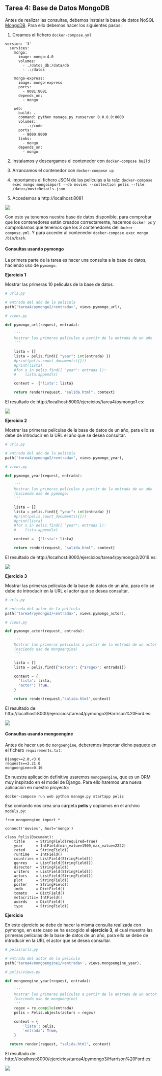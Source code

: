 ## Tarea 4: Base de Datos MongoDB

Antes de realizar las consultas, debemos instalar la base de datos NoSQL [MongoDB](https://docs.mongodb.com/manual/tutorial/getting-started/). Para ello debemos hacer los siguientes pasos:

1. Creamos el fichero `docker-compose.yml`
~~~
version: '3'
  services:
    mongo:
      image: mongo:4.0
      volumes:
        - ./datos_db:/data/db
        - .:/datos

    mongo-express:
      image: mongo-express
      ports:
        - 8081:8081
      depends_on:
        - mongo

    web:
      build: .
      command: python manage.py runserver 0.0.0.0:8000
      volumes:
        - .:/code
      ports:
        - 8000:8000
      links:
        - mongo
      depends_on:
        - mongo
~~~

2. Instalamos y descargamos el contenedor con `docker-compose build`

3. Arrancamos el contenedor con `docker-compose up`

4. Importamos el fichero JSON de las películas a la raíz: `docker-compose exec mongo mongoimport --db movies --collection pelis --file /datos/movieDetails.json`

5. Accedemos a http://localhost:8081

![](imagenes/5.png)

Con esto ya tenemos nuestra base de datos disponible, para comprobar que los contenedores están creados correctamente, hacemos `docker ps` y comprobamos que tenemos que los 3 contenedores del `docker-compose.yml`. Y para acceder al contenedor `docker-compose exec mongo /bin/bash`.


#### Consultas usando pymongo

La primera parte de la tarea es hacer una consulta a la base de datos, haciendo uso de `pymongo`.

**Ejercicio 1**

Mostrar las primeras 10 películas de la base de datos.

~~~python
# urls.py

# entrada del año de la película
path('tarea4/pymongo2/<entrada>', views.pymongo_url),
~~~

~~~python
# views.py

def pymongo_url(request, entrada):

    '''
    Mostrar las primeras películas a partir de la entrada de un año
    '''

    lista = []
    lista = pelis.find({ "year": int(entrada) })
    #print(pelis.count_documents({}))
    #print(lista)
    #for x in pelis.find({ "year": entrada }):
    #    lista.append(x)

    context =  {'lista': lista}

    return render(request, "salida.html", context)
~~~

El resultado de http://localhost:8000/ejercicios/tarea4/pymongo1 es:

![](imagenes/1.png)


**Ejercicio 2**

Mostrar las primeras películas de la base de datos de un año, para ello se debe de introducir en la URL el año que se desea consultar.

~~~python
# urls.py

# entrada del año de la película
path('tarea4/pymongo2/<entrada>', views.pymongo_year),
~~~

~~~python
# views.py

def pymongo_year(request, entrada):

    '''
    Mostrar las primeras películas a partir de la entrada de un año
    (haciendo uso de pymongo)
    '''

    lista = []
    lista = pelis.find({ "year": int(entrada) })
    #print(pelis.count_documents({}))
    #print(lista)
    #for x in pelis.find({ "year": entrada }):
    #    lista.append(x)

    context =  {'lista': lista}

    return render(request, "salida.html", context)
~~~

El resultado de http://localhost:8000/ejercicios/tarea4/pymongo2/2016 es:

![](imagenes/2.png)


**Ejercicio 3**

Mostrar las primeras películas de la base de datos de un año, para ello se debe de introducir en la URL el actor que se desea consultar.

~~~python
# urls.py

# entrada del actor de la película
path('tarea4/pymongo3/<entrada>', views.pymongo_actor),
~~~

~~~python
# views.py

def pymongo_actor(request, entrada):

    '''
    Mostrar las primeras películas a partir de la entrada de un actor
    (haciendo uso de mongoengine)
    '''

    lista = []
    lista = pelis.find({"actors": {"$regex": entrada}})

    context = {
      'lista': lista,
      'actor': True,
	}

	return render(request,"salida.html",context)
~~~

El resultado de http://localhost:8000/ejercicios/tarea4/pymongo3/Harrison%20Ford es:

![](imagenes/3.png)


#### Consultas usando mongoengine

Antes de hacer uso de `mongoengine`, deberemos importar dicho paquete en el fichero `requirements.txt`:

~~~
Django>=2.0,<3.0
requests==2.21.0
mongoengine==0.16
~~~

En nuestra aplicación definitiva usaremos `monogoengine`, que es un ORM muy inspirado en el model de Django. Para ello haremos una nueva aplicación en nuestro proyecto:

~~~
docker-compose run web python manage.py startapp pelis
~~~

Ese comando nos crea una carpeta **pelis** y copiamos en el archivo `models.py`:

~~~
from mongoengine import *

connect('movies', host='mongo')

class Pelis(Document):
	title     = StringField(required=True)
	year      = IntField(min_value=1900,max_value=2222)
	rated     = StringField()
	runtime   = IntField()
	countries = ListField(StringField())
	genres    = ListField(StringField())
	director  = StringField()
	writers	  = ListField(StringField())
	actors	  = ListField(StringField())
	plot	  = StringField()
	poster	  = StringField()
	imdb	  = DictField()
	tomato	  = DictField()
	metacritic= IntField()
	awards 	  = DictField()
	type 	  = StringField()
~~~

**Ejercicio**

En este ejercicio se debe de hacer la misma consulta realizada con pymongo, en este caso se ha escogido el **ejercicio 3**, el cual muestra las primeras películas de la base de datos de un año, para ello se debe de introducir en la URL el actor que se desea consultar.

~~~python
# pelis/urls.py

# entrada del actor de la película
path('tarea4/mongoengine1/<entrada>', views.mongoengine_year),
~~~

~~~python
# pelis/views.py

def mongoengine_year(request, entrada):

    '''
    Mostrar las primeras películas a partir de la entrada de un actor
	(haciendo uso de mongoengine)
	'''
	regex = re.compile(entrada)
	pelis = Pelis.objects(actors = regex)

	context = {
		'lista': pelis,
		'entrada': True,
	}

  return render(request, "salida.html", context)
~~~

El resultado de http://localhost:8000/ejercicios/tarea4/pymongo3/Harrison%20Ford es:

![](imagenes/4.png)

